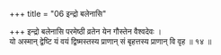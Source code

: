 +++
title = "06 इन्द्रो बलेनासि"

+++
इन्द्रो बलेनासि परमेष्ठी व्रतेन येन गौस्तेन वैश्वदेवः ।  
यो अस्मान् द्वेष्टि यं वयं द्विष्मस्तस्य प्राणान् सं बृहत्तस्य प्राणान् वि वृह ॥ १४ ॥